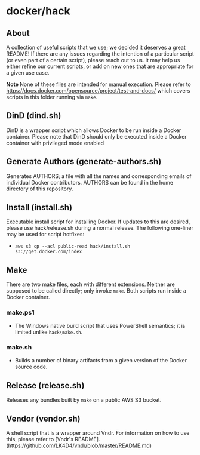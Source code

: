 docker/hack
============================

## About

A collection of useful scripts that we use; we decided it deserves a great
README! If there are any issues regarding the intention of a particular script
(or even part of a certain script), please reach out to us. It may help us
either refine our current scripts, or add on new ones that are appropriate for
a given use case.

**Note** None of these files are intended for manual execution. Please refer to
https://docs.docker.com/opensource/project/test-and-docs/ which covers scripts
in this folder running via `make`.

## DinD (dind.sh)

DinD is a wrapper script which allows Docker to be run inside a Docker
container. Please note that DinD should only be executed inside a Docker
container with privileged mode enabled

## Generate Authors (generate-authors.sh)

Generates AUTHORS; a file with all the names and corresponding emails of
individual Docker contributors. AUTHORS can be found in the home directory of
this repository.

## Install (install.sh)

Executable install script for installing Docker. If updates to this are
desired, please use hack/release.sh during a normal release. The following
one-liner may be used for script hotfixes:
- `aws s3 cp --acl public-read hack/install.sh s3://get.docker.com/index`

## Make

There are two make files, each with different extensions. Neither are supposed
to be called directly; only invoke `make`. Both scripts run inside a Docker
container.

### make.ps1

- The Windows native build script that uses PowerShell semantics; it is limited
unlike `hack\make.sh`.

### make.sh
- Builds a number of binary artifacts from a given version of the Docker source
code.

## Release (release.sh)

Releases any bundles built by `make` on a public AWS S3 bucket.

## Vendor (vendor.sh)

A shell script that is a wrapper around Vndr. For information on how to use
this, please refer to [Vndr's README].
(https://github.com/LK4D4/vndr/blob/master/README.md)
